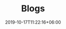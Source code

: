 ---
title: "Blogs"
date: 2019-10-17T11:22:16+06:00
draft: false
bg_image: "images/gallery/bg-7.jpg"
# description : "this is a meta description"
---